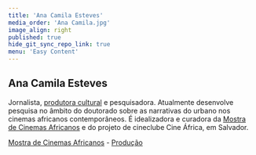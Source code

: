 ```yaml
---
title: 'Ana Camila Esteves'
media_order: 'Ana Camila.jpg'
image_align: right
published: true
hide_git_sync_repo_link: true
menu: 'Easy Content'
---
```


## Ana Camila Esteves

Jornalista, [produtora cultural](http://www.anacamila.com/) e pesquisadora. Atualmente desenvolve pesquisa no âmbito do doutorado sobre as narrativas do urbano nos cinemas africanos contemporâneos. É idealizadora e curadora da [Mostra de Cinemas Africanos](http://mostradecinemasafricanos.com/) e do projeto de cineclube Cine África, em Salvador.

[Mostra de Cinemas Africanos](http://mostradecinemasafricanos.com/?classes=btn,btn-primary,btn-lg&target=_blank) - [Produção](http://www.anacamila.com/?classes=btn,btn-primary,btn-lg&target=_blank)